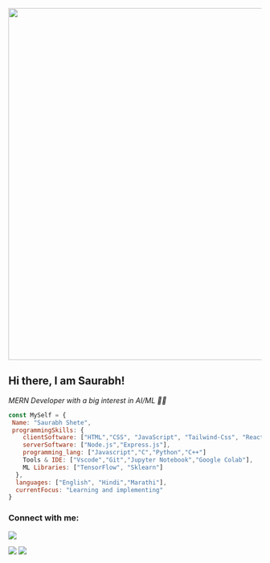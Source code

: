 <p align="center">
 <img align="center" width="700" src="https://foodaddiction.com/wp-content/uploads/2021/03/animated-presentation-software-header.gif">
</p>
<h2> Hi there, I am Saurabh!</h2>
<!-- <img align='right' src="https://media.giphy.com/media/HEPwfdu6T6svpPE1eN/giphy.gif" width="230" eight="230"> -->
<p><em> MERN Developer with a big interest in AI/ML 👨‍💻</em></p>

```javascript
const MySelf = {
 Name: "Saurabh Shete",
 programmingSkills: {
    clientSoftware: ["HTML","CSS", "JavaScript", "Tailwind-Css", "React.js", "Redux.js"],
    serverSoftware: ["Node.js","Express.js"],
    programming_lang: ["Javascript","C","Python","C++"]
    Tools & IDE: ["Vscode","Git","Jupyter Notebook","Google Colab"],
    ML Libraries: ["TensorFlow", "Sklearn"]
  },
  languages: ["English", "Hindi","Marathi"],
  currentFocus: "Learning and implementing"
}
```

<h3 align="left">Connect with me:</h3>
<p align="left">
<!-- <a href="https://twitter.com/@gauravmisal8" target="blank"><img align="center" src="https://raw.githubusercontent.com/rahuldkjain/github-profile-readme-generator/master/src/images/icons/Social/twitter.svg" alt="@gauravmisal8" height="30" width="40" /></a>
<a href="https://linkedin.com/in/https://www.linkedin.com/in/gaurav-misal-962a01205" target="blank"><img align="center" src="https://raw.githubusercontent.com/rahuldkjain/github-profile-readme-generator/master/src/images/icons/Social/linked-in-alt.svg" alt="https://www.linkedin.com/in/gaurav-misal-962a01205" height="30" width="40" /></a>
<a href="https://instagram.com/gmisal2002@gmail.com" target="blank"><img align="center" src="https://raw.githubusercontent.com/rahuldkjain/github-profile-readme-generator/master/src/images/icons/Social/instagram.svg" alt="gmisal2002@gmail.com" height="30" width="40" /></a>
<a href="https://www.leetcode.com/garry000" target="blank"><img align="center" src="https://raw.githubusercontent.com/rahuldkjain/github-profile-readme-generator/master/src/images/icons/Social/leet-code.svg" alt="garry000" height="30" width="40" /></a> -->

</p>
<img src="https://komarev.com/ghpvc/?username=saurabh-shete&color=dc143c">


<p>
<img src="https://github-readme-stats-saurabh-shetes-projects.vercel.app/api/top-langs/?username=saurabh-shete&count_private=true">
<img src="https://github-readme-stats-saurabh-shetes-projects.vercel.app/api?username=saurabh-shete&count_private=true&show_icons=true&line_height=20">

</p>

